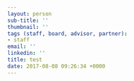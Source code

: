 ```yaml
---
layout: person
sub-title: ''
thumbnail: ''
tags (staff, board, advisor, partner):
- staff
email: ''
linkedin: ''
title: test
date: 2017-08-08 09:26:34 +0000
---
```



